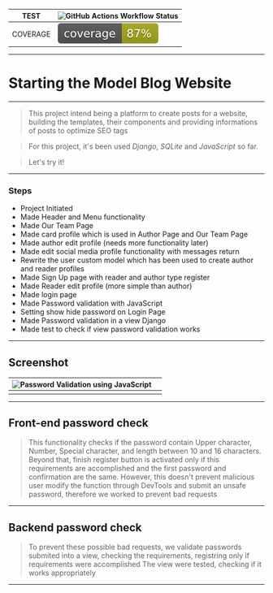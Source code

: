 | TEST | ![GitHub Actions Workflow Status](https://img.shields.io/github/actions/workflow/status/ju-c-lopes/model-blog-platform/test.yml?branch=main&event=push&style=flat&label=Actions-Tests) |
| --- | --- |
| COVERAGE | [![Coverage Status](./coverage.svg)](https://ju-c-lopes.github.io/model-blog-platform/) |

---

# Starting the Model Blog Website
---

> This project intend being a platform to create posts for a website, building the templates, their components and providing informations of posts to optimize SEO tags

> For this project, it's been used _Django_, _SQLite_ and _JavaScript_ so far.

> Let's try it!

---

### Steps

* Project Initiated
* Made Header and Menu functionality
* Made Our Team Page
* Made card profile which is used in Author Page and Our Team Page
* Made author edit profile (needs more functionality later)
* Made edit social media profile functionality with messages return
* Rewrite the user custom model which has been used to create author and reader profiles
* Made Sign Up page with reader and author type register
* Made Reader edit profile (more simple than author)
* Made login page
* Made Password validation with JavaScript
* Setting show hide password on Login Page
* Made Password validation in a view Django
* Made test to check if view password validation works

---

## Screenshot

| <img alt="Password Validation using JavaScript" title="Password Validation using JavaScript" src="./website/static/img/pass-valid.gif" width="220" /> |  |
| --- | --- |
|  |  |

---

## Front-end password check

> This functionality checks if the password contain Upper character, Number, Special character, and length between 10 and 16 characters.
> Beyond that, finish register button is activated only if this requirements are accomplished and the first password and confirmation are the same.
> However, this doesn't prevent malicious user modify the function through DevTools and submit an unsafe password, therefore we worked to prevent bad requests

---

## Backend password check

> To prevent these possible bad requests, we validate passwords submited into a view, checking the requirements, registring only if requirements were accomplished
> The view were tested, checking if it works appropriately

---
